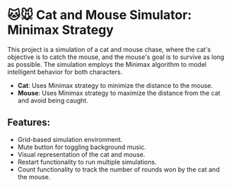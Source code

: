 # 🐱🐭 Cat and Mouse Simulator: Minimax Strategy

This project is a simulation of a cat and mouse chase, where the cat's objective is to catch the mouse, and the mouse's goal is to survive as long as possible. The simulation employs the Minimax algorithm to model intelligent behavior for both characters.

- **Cat**: Uses Minimax strategy to minimize the distance to the mouse.
- **Mouse**: Uses Minimax strategy to maximize the distance from the cat and avoid being caught.

## Features:

- Grid-based simulation environment.
- Mute button for toggling background music.
- Visual representation of the cat and mouse.
- Restart functionality to run multiple simulations.
- Count functionality to track the number of rounds won by the cat and the mouse.
